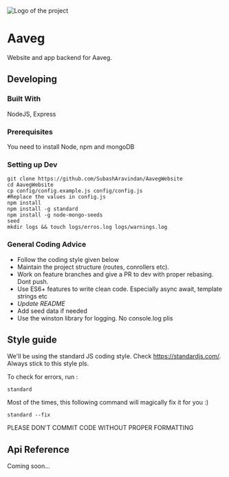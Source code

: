 ![Logo of the project](./public/assets/logo.png)

# Aaveg

Website and app backend for Aaveg.

## Developing

### Built With

NodeJS, Express

### Prerequisites

You need to install Node, npm and mongoDB

### Setting up Dev

```shell
git clone https://github.com/SubashAravindan/AavegWebsite
cd AavegWebsite
cp config/config.example.js config/config.js
#Replace the values in config.js
npm install
npm install -g standard
npm install -g node-mongo-seeds
seed
mkdir logs && touch logs/erros.log logs/warnings.log
```

### General Coding Advice

- Follow the coding style given below
- Maintain the project structure (routes, conrollers etc).
- Work on feature branches and give a PR to dev with proper rebasing. Dont push.
- Use ES6+ features to write clean code. Especially async await, template strings etc
- _Update README_
- Add seed data if needed
- Use the winston library for logging. No console.log plis

## Style guide

We'll be using the standard JS coding style. Check https://standardjs.com/. Always stick to this style pls.

To check for errors, run :

```shell
standard
```

Most of the times, this following command will magically fix it for you :)

```shell
standard --fix
```

PLEASE DON'T COMMIT CODE WITHOUT PROPER FORMATTING

## Api Reference

Coming soon...
